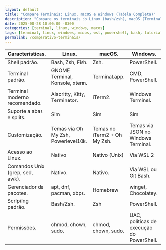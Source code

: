 ```yaml
---
layout: default
title: "Compare Terminais: Linux, macOS e Windows (Tabela Completa)"
description: "Compare os terminais do Linux (bash/zsh), macOS (Terminal/iTerm) e Windows (CMD, PowerShell, WSL). Tabela clara para sysadmins e devs multiplataforma."
date: 2025-08-28 10:00:00 -0300
categories: [terminal, linux, windows, macos]
tags: [terminal, linux, windows, macos, wsl, powershell, bash, tutorial]
permalink: /comparativo-terminais/
---
```







<section class="post-content">


<table class="evergreen-table">
  <thead>
    <tr>
      <th>Características.</th>
      <th>Linux.</th>
      <th>macOS.</th>
      <th>Windows.</th>
    </tr>
  </thead>
  <tbody>
    <tr>
      <td data-label="Característica">Shell padrão.</td>
      <td data-label="Linux">Bash, Zsh, Fish.</td>
      <td data-label="macOS">Zsh.</td>
      <td data-label="Windows">PowerShell.</td>
    </tr>
    <tr>
      <td data-label="Característica">Terminal padrão.</td>
      <td data-label="Linux">GNOME Terminal, Konsole, xterm.</td>
      <td data-label="macOS">Terminal.app.</td>
      <td data-label="Windows">CMD, PowerShell.</td>
    </tr>
    <tr>
      <td data-label="Característica">Terminal moderno recomendado.</td>
      <td data-label="Linux">Alacritty, Kitty, Terminator.</td>
      <td data-label="macOS">iTerm2.</td>
      <td data-label="Windows">Windows Terminal.</td>
    </tr>
    <tr>
      <td data-label="Característica">Suporte a abas e splits.</td>
      <td data-label="Linux">Sim</td>
      <td data-label="macOS">Sim</td>
      <td data-label="Windows">Sim</td>
    </tr>
    <tr>
      <td data-label="Característica">Customização.</td>
      <td data-label="Linux">Temas via Oh My Zsh, Powerlevel10k.</td>
      <td data-label="macOS">Temas no iTerm2 + Oh My Zsh.</td>
      <td data-label="Windows">Temas via JSON no Windows Terminal.</td>
    </tr>
    <tr>
      <td data-label="Característica">Acesso ao Linux.</td>
      <td data-label="Linux">Nativo</td>
      <td data-label="macOS">Nativo (Unix)</td>
      <td data-label="Windows">Via WSL 2</td>
    </tr>
    <tr>
      <td data-label="Característica">Comandos Unix (grep, sed, awk).</td>
      <td data-label="Linux">Nativo.</td>
      <td data-label="macOS">Nativo.</td>
      <td data-label="Windows">Via WSL ou Git Bash.</td>
    </tr>
    <tr>
      <td data-label="Característica">Gerenciador de pacotes.</td>
      <td data-label="Linux">apt, dnf, pacman, xbps.</td>
      <td data-label="macOS">Homebrew</td>
      <td data-label="Windows">winget, Chocolatey.</td>
    </tr>
    <tr>
      <td data-label="Característica">Scripting padrão.</td>
      <td data-label="Linux">Bash/Zsh.</td>
      <td data-label="macOS">Zsh</td>
      <td data-label="Windows">PowerShell.</td>
    </tr>
    <tr>
      <td data-label="Característica">Permissões.</td>
      <td data-label="Linux">chmod, chown, sudo.</td>
      <td data-label="macOS">chmod, chown, sudo.</td>
      <td data-label="Windows">UAC, políticas de execução do PowerShell.</td>
    </tr>
  </tbody>
</table>


</section>



